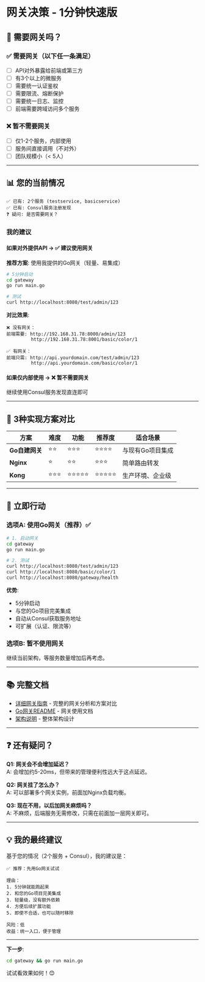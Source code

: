# 网关决策 - 1分钟快速版

## 🤔 需要网关吗？

### ✅ **需要网关**（以下任一条满足）

- [ ] API对外暴露给前端或第三方
- [ ] 有3个以上的微服务
- [ ] 需要统一认证鉴权
- [ ] 需要限流、熔断保护
- [ ] 需要统一日志、监控
- [ ] 前端需要跨域访问多个服务

### ❌ **暂不需要网关**

- [ ] 仅1-2个服务，内部使用
- [ ] 服务间直接调用（不对外）
- [ ] 团队规模小（< 5人）

---

## 📊 您的当前情况

```
✅ 已有: 2个服务 (testservice, basicservice)
✅ 已有: Consul服务注册发现
❓ 疑问: 是否需要网关？
```

### 我的建议

#### 如果**对外提供API** → ✅ **建议使用网关**

**推荐方案**: 使用我提供的Go网关（轻量、易集成）

```bash
# 5分钟启动
cd gateway
go run main.go

# 测试
curl http://localhost:8080/test/admin/123
```

**对比效果**:
```
❌ 没有网关：
前端需要: http://192.168.31.78:8000/admin/123
         http://192.168.31.78:8001/basic/color/1

✅ 有网关：
前端只需: http://api.yourdomain.com/test/admin/123
         http://api.yourdomain.com/basic/color/1
```

#### 如果**仅内部使用** → ❌ **暂不需要网关**

继续使用Consul服务发现直连即可

---

## 🚀 3种实现方案对比

| 方案 | 难度 | 功能 | 推荐度 | 适合场景 |
|------|------|------|--------|---------|
| **Go自建网关** | ⭐⭐ | ⭐⭐⭐ | ⭐⭐⭐⭐ | 与现有Go项目集成 |
| **Nginx** | ⭐ | ⭐⭐ | ⭐⭐⭐ | 简单路由转发 |
| **Kong** | ⭐⭐⭐ | ⭐⭐⭐⭐⭐ | ⭐⭐⭐⭐⭐ | 生产环境、企业级 |

---

## 🎯 立即行动

### 选项A: 使用Go网关（推荐）✅

```bash
# 1. 启动网关
cd gateway
go run main.go

# 2. 测试
curl http://localhost:8080/test/admin/123
curl http://localhost:8080/basic/color/1
curl http://localhost:8080/gateway/health
```

**优势**: 
- 5分钟启动
- 与您的Go项目完美集成
- 自动从Consul获取服务地址
- 可扩展（认证、限流等）

### 选项B: 暂不使用网关

继续当前架构，等服务数量增加后再考虑。

---

## 📚 完整文档

- [详细网关指南](./API网关指南.md) - 完整的网关分析和方案对比
- [Go网关README](../gateway/README.md) - 网关使用文档
- [架构说明](./架构说明.md) - 整体架构设计

---

## ❓ 还有疑问？

**Q1: 网关会不会增加延迟？**  
A: 会增加约5-20ms，但带来的管理便利性远大于这点延迟。

**Q2: 网关挂了怎么办？**  
A: 可以部署多个网关实例，前面加Nginx负载均衡。

**Q3: 现在不用，以后加网关麻烦吗？**  
A: 不麻烦，后端服务无需修改，只需在前面加一层网关即可。

---

## 💡 我的最终建议

基于您的情况（2个服务 + Consul），我的建议是：

```
✅ 推荐：先用Go网关试试

理由：
1. 5分钟就能跑起来
2. 和您的Go项目完美集成
3. 轻量级，没有额外依赖
4. 方便后续扩展功能
5. 即使不合适，也可以随时移除

风险：低
收益：统一入口，便于管理
```

---

**下一步**: 
```bash
cd gateway && go run main.go
```

试试看效果如何！😊
